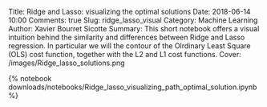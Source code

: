 Title: Ridge and Lasso: visualizing the optimal solutions
Date: 2018-06-14 10:00
Comments: true
Slug: ridge_lasso_visual
Category: Machine Learning
Author: Xavier Bourret Sicotte
Summary: This short notebook offers a visual intuition behind the similarity and differences between Ridge and Lasso regression. In particular we will the contour of the Olrdinary Least Square (OLS) cost function, together with the L2 and L1 cost functions. 
Cover: /images/Ridge_lasso_solutions.png

{% notebook downloads/notebooks/Ridge_lasso_visualizing_path_optimal_solution.ipynb %}
